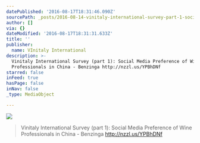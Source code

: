 ```yaml
---
datePublished: '2016-08-17T18:31:46.090Z'
sourcePath: _posts/2016-08-14-vinitaly-international-survey-part-1-social-media-prefere.md
author: []
via: {}
dateModified: '2016-08-17T18:31:31.633Z'
title: ''
publisher:
  name: VInitaly International
description: >-
  Vinitaly International Survey (part 1): Social Media Preference of Wine
  Professionals in China - Benzinga http://nzzl.us/YPBhDNf
starred: false
inFeed: true
hasPage: false
inNav: false
_type: MediaObject

---
```

![](https://the-grid-user-content.s3-us-west-2.amazonaws.com/0b772399-bc22-4036-936b-ddd2668b769b.png)

> Vinitaly International Survey (part 1): Social Media Preference of Wine Professionals in China - Benzinga http://nzzl.us/YPBhDNf